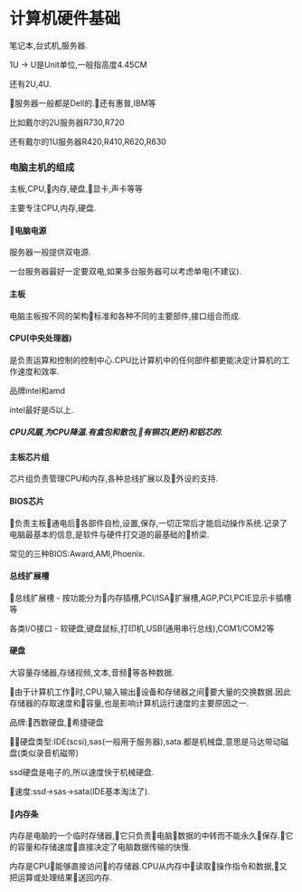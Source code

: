 # 计算机硬件基础

笔记本,台式机,服务器.

1U -&gt; U是Unit单位,一般指高度4.45CM

还有2U,4U.

服务器一般都是Dell的.还有惠普,IBM等

比如戴尔的2U服务器R730,R720

还有戴尔的1U服务器R420,R410,R620,R630

### 电脑主机的组成

主板,CPU,内存,硬盘,显卡,声卡等等

主要专注CPU,内存,硬盘.

#### 电脑电源

服务器一般提供双电源.

一台服务器最好一定要双电,如果多台服务器可以考虑单电\(不建议\).

#### 主板

电脑主板按不同的架构标准和各种不同的主要部件,接口组合而成.

#### CPU\(中央处理器\)

是负责运算和控制的控制中心.CPU比计算机中的任何部件都更能决定计算机的工作速度和效率.

品牌intel和amd

intel最好是i5以上.

##### CPU风扇,为CPU降温.有盒包和散包,有铜芯\(更好\)和铝芯的.

#### 主板芯片组

芯片组负责管理CPU和内存,各种总线扩展以及外设的支持.

#### BIOS芯片

负责主板通电后各部件自检,设置,保存,一切正常后才能启动操作系统.记录了电脑最基本的信息,是软件与硬件打交道的最基础的桥梁.

常见的三种BIOS:Award,AMI,Phoenix.

#### 总线扩展槽

总线扩展槽 - 按功能分为内存插槽,PCI/ISA扩展槽,AGP,PCI,PCIE显示卡插槽等

各类I/O接口 - 软硬盘,键盘鼠标,打印机,USB\(通用串行总线\),COM1/COM2等

#### 硬盘

大容量存储器,存储视频,文本,音频等各种数据.

由于计算机工作时,CPU,输入输出设备和存储器之间要大量的交换数据.因此存储器的存取速度和容量,也是影响计算机运行速度的主要原因之一.

品牌:西数硬盘,希捷硬盘

硬盘类型:IDE\(scsi\),sas\(一般用于服务器\),sata.都是机械盘,意思是马达带动磁盘\(类似录音机磁带\)

ssd硬盘是电子的,所以速度快于机械硬盘.

速度:ssd-&gt;sas-&gt;sata\(IDE基本淘汰了\).

#### 内存条

内存是电脑的一个临时存储器,它只负责电脑数据的中转而不能永久保存.它的容量和存储速度直接决定了电脑数据传输的快慢.

内存是CPU能够直接访问的存储器.CPU从内存中读取操作指令和数据,又把运算或处理结果送回内存.

